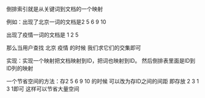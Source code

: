 倒排索引就是从关键词到文档的一个映射



例如：出现了北京一词的文档是2 5 6 9 10

出现了疫情一词的文档是 1 2 5

那么当用户查找 北京 疫情 的时候 我们求它们的交集即可



实现：实现一个映射把文档映射到ID，把词也映射到ID。 然后倒排表里面是ID到ID列的映射

一个节省空间的方法：存2 5 6 9 10 的时候 可以改为存ID之间的间距 即存放 2 3 1 3 1即可 这样可以节省大量空间